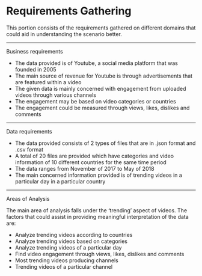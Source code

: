 # Requirements  Gathering

This portion consists of the requirements gathered on different domains that could aid in understanding the scenario better. 

---

Business requirements 

* The data provided is of Youtube, a social media platform that was founded in 2005
* The main source of revenue for Youtube is through advertisements that are featured within a video
* The given data is mainly concerned with engagement from uploaded videos through various channels
* The engagement may be based on video categories or countries
* The engagement could be measured through views, likes, dislikes and comments
---
Data requirements

* The data provided consists of 2 types of files that are in .json format and .csv format
* A total of 20 files are provided which have categories and video information of 10 different countries for the same time period
* The data ranges from November of 2017 to May of 2018	
* The main concerned information provided is of trending videos in a particular day in a particular country

---
Areas of Analysis

The main area of analysis falls under the ‘trending’ aspect of videos. The factors that could assist in providing meaningful interpretation of the data are:

* Analyze trending videos according to countries
* Analyze trending videos based on categories
* Analyze trending videos of a particular day
* Find video engagement through views, likes, dislikes and comments
* Most trending videos producing channels
* Trending videos of a particular channel
